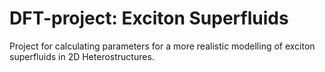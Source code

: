 # DFT-project: Exciton Superfluids
Project for calculating parameters for a more realistic modelling of exciton superfluids in 2D Heterostructures.

